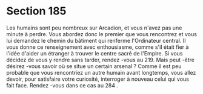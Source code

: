 # Section 185

Les humains sont peu nombreux sur Arcadion, et vous n'avez pas
une minute à perdre. Vous abordez donc le premier que vous
rencontrez et vous lui demandez le chemin du bâtiment qui
renferme l'Ordinateur central. Il vous donne ce renseignement
avec enthousiasme, comme s'il était fier à l'idée d'aider un
étranger à trouver le centre sacré de l'Empire. Si vous décidez de
vous y rendre sans tarder, rendez -vous au 219. Mais peut -être
désirez -vous savoir où se situe un certain arsenal ? Comme il est
peu probable que vous rencontriez un autre humain avant
longtemps, vous allez devoir, pour satisfaire votre curiosité,
interroger à nouveau celui qui vous fait face. Rendez -vous dans
ce cas au 284 .